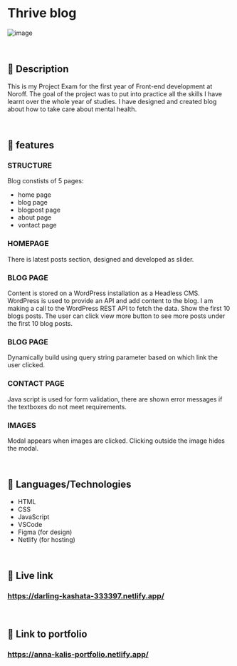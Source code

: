 # Thrive blog 

![image](https://user-images.githubusercontent.com/52622303/164316813-4b12d99f-aeb7-4069-85cf-e72b3a50ac99.png)

<br>

## 📌 Description

This is my Project Exam for the first year of Front-end development at Noroff.
The goal of the project was to put into practice all the skills I have learnt over the whole year of studies.
I have designed and created blog about how to take care about mental health.

<br>

## 📌 features

### STRUCTURE
Blog constists of 5 pages:
- home page
- blog page
- blogpost page
- about page
- vontact page

### HOMEPAGE
There is latest posts section, designed and developed as slider.

### BLOG PAGE
Content is stored on a WordPress installation as a Headless CMS. WordPress is used to provide an API and add content to the blog. I am making a call  to the WordPress REST API to fetch the data.
Show the first 10 blogs posts. The user can click view more button to see more posts under the first 10 blog posts.

### BLOG PAGE
Dynamically build using query string parameter based on which link the user clicked.

### CONTACT PAGE
Java script is used for form validation, there are shown error messages if the textboxes do not meet requirements.

### IMAGES
Modal appears when images are clicked. Clicking outside the image hides the modal.

<br>

## 📌 Languages/Technologies

* HTML
* CSS
* JavaScript
* VSCode
* Figma (for design)
* Netlify (for hosting)

<br>

## 📌 Live link
### https://darling-kashata-333397.netlify.app/
<br>

## 📌 Link to portfolio
### https://anna-kalis-portfolio.netlify.app/
<br>
